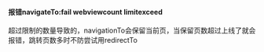 #### 报错navigateTo:fail webviewcount limitexceed

超过限制的数量导致的，navigationTo会保留当前页，当保留页数超过上线了就会报错，跳转页数多时不防尝试用redirectTo